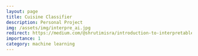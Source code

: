 ```yaml
---
layout: page
title: Cuisine Classifier
description: Personal Project
img: /assets/img/interpre_ai.jpg
redirect: https://medium.com/@shrutimisra/introduction-to-interpretable-ai-9e0fa211c3af
importance: 1
category: machine learning
---
```

